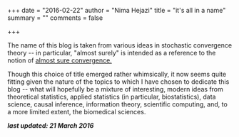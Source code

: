 +++
date = "2016-02-22"
author = "Nima Hejazi"
title = "it's all in a name"
summary = ""
comments = false

+++

The name of this blog is taken from various ideas in stochastic convergence
theory -- in particular, "almost surely" is intended as a reference to the
notion of [almost sure
convergence.](https://en.wikipedia.org/wiki/Convergence_of_random_variables#Almost_sure_convergence)

Though this choice of title emerged rather whimsically, it now seems quite
fitting given the nature of the topics to which I have chosen to dedicate this
blog -- what will hopefully be a mixture of interesting, modern ideas from
theoretical statistics, applied statistics (in particular, biostatistics), data
science, causal inference, information theory, scientific computing, and, to a
more limited extent, the biomedical sciences.

**_last updated: 21 March 2016_**
